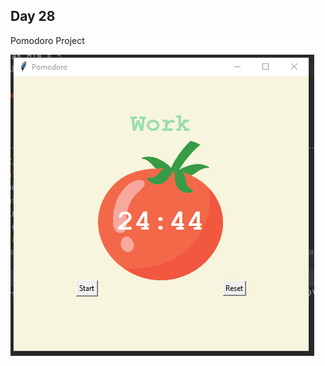## Day 28

Pomodoro Project

![Pomodoro Screenshot](https://github.com/jonathanarava/100-days-of-python/blob/my_code/day-28/pom_1.PNG)
